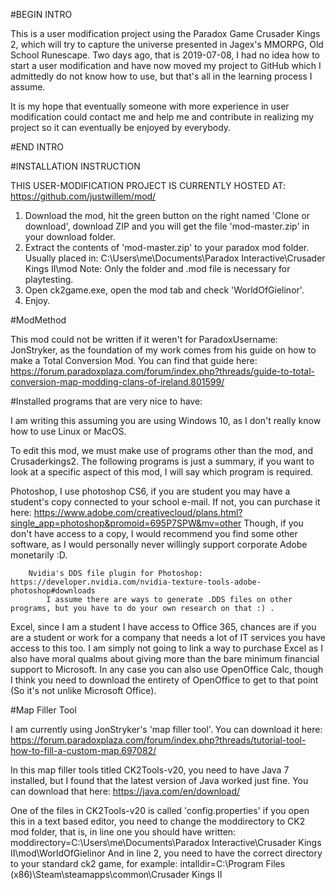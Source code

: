 #BEGIN INTRO

This is a user modification project using the Paradox Game Crusader Kings 2, which will try to capture the universe presented in Jagex's MMORPG, Old School Runescape.
Two days ago, that is 2019-07-08, I had no idea how to start a user modification and have now moved my project to GitHub which I admittedly do not know how to use, but that's all in the learning process I assume.


It is my hope that eventually someone with more experience in user modification could contact me and help me and contribute in realizing my project so it can eventually be enjoyed by everybody.

#END INTRO


#INSTALLATION INSTRUCTION

THIS USER-MODIFICATION PROJECT IS CURRENTLY HOSTED AT: https://github.com/justwillem/mod/

1. Download the mod, hit the green button on the right named 'Clone or download', download ZIP and you will get the file 'mod-master.zip' in your download folder.
2. Extract the contents of 'mod-master.zip' to your paradox mod folder. Usually placed in: C:\Users\me\Documents\Paradox Interactive\Crusader Kings II\mod
Note: Only the folder and .mod file is necessary for playtesting.
3. Open ck2game.exe, open the mod tab and check 'WorldOfGielinor'.
4. Enjoy.


#ModMethod

This mod could not be written if it weren't for ParadoxUsername: JonStryker, as the foundation of my work comes from his guide on how to make a Total Conversion Mod.
        You can find that guide here: https://forum.paradoxplaza.com/forum/index.php?threads/guide-to-total-conversion-map-modding-clans-of-ireland.801599/


#Installed programs that are very nice to have:

I am writing this assuming you are using Windows 10, as I don't really know how to use Linux or MacOS.

To edit this mod, we must make use of programs other than the mod, and Crusaderkings2. The following programs is just a summary, if you want to look at a specific aspect of this mod, I will say which program is required.

Photoshop, I use photoshop CS6, if you are student you may have a student's copy connected to your school e-mail. If not, you can purchase it here: https://www.adobe.com/creativecloud/plans.html?single_app=photoshop&promoid=695P7SPW&mv=other
Though, if you don't have access to a copy, I would recommend you find some other software, as I would personally never willingly support corporate Adobe monetarily :D.

        Nvidia's DDS file plugin for Photoshop: https://developer.nvidia.com/nvidia-texture-tools-adobe-photoshop#downloads
            I assume there are ways to generate .DDS files on other programs, but you have to do your own research on that :) .

Excel, since I am a student I have access to Office 365, chances are if you are a student or work for a company that needs a lot of IT services you have access to this too. I am simply not going to link a way to purchase Excel as I also have moral qualms about giving more than the bare minimum financial support to Microsoft. In any case you can also use OpenOffice Calc, though I think you need to download the entirety of OpenOffice to get to that point (So it's not unlike Microsoft Office).

#Map Filler Tool

I am currently using JonStryker's 'map filler tool'. You can download it here: https://forum.paradoxplaza.com/forum/index.php?threads/tutorial-tool-how-to-fill-a-custom-map.697082/

In this map filler tools titled CK2Tools-v20, you need to have Java 7 installed, but I found that the latest version of Java worked just fine.
You can download that here: https://java.com/en/download/

One of the files in CK2Tools-v20 is called 'config.properties' if you open this in a text based editor, you need to change the moddirectory to CK2 mod folder, that is, in line one you should have written: moddirectory=C:\\Users\\me\\Documents\\Paradox Interactive\\Crusader Kings II\\mod\\WorldOfGielinor
And in line 2, you need to have the correct directory to your standard ck2 game, for example: intalldir=C:\\Program Files (x86)\\Steam\\steamapps\\common\\Crusader Kings II
